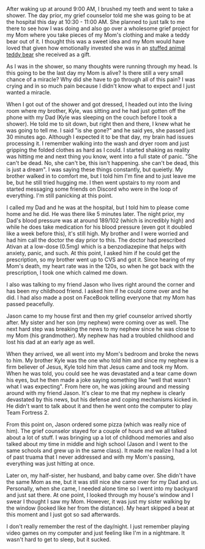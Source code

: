 After waking up at around 9:00 AM, I brushed my teeth and went to take a shower. The day prior, my grief counselor told me she was going to be at the hospital this day at 10:30 - 11:00 AM. She planned to just talk to me there to see how I was doing and also go over a wholesome grief project for my Mom where you take pieces of my Mom's clothing and make a teddy bear out of it. I thought this was a sweet idea and my Mom would have loved that given how emotionally invested she was in an [stuffed animal teddy bear](../memories/teddy-bear.md) she received as a gift.

As I was in the shower, so many thoughts were running through my head. Is this going to be the last day my Mom is alive? Is there still a very small chance of a miracle? Why did she have to go through all of this pain? I was crying and in so much pain because I didn't know what to expect and I just wanted a miracle.

When I got out of the shower and got dressed, I headed out into the living room where my brother, Kyle, was sitting and he had just gotten off the phone with my Dad (Kyle was sleeping on the couch before I took a shower). He told me to sit down, but right then and there, I knew what he was going to tell me. I said "is she gone?" and he said yes, she passed just 30 minutes ago. Although I expected it to be that day, my brain had issues processing it. I remember walking into the wash and dryer room and just gripping the folded clothes as hard as I could. I started shaking as reality was hitting me and next thing you know, went into a full state of panic. "She can't be dead. No, she can't be, this isn't happening. she can't be dead, this is just a dream". I was saying these things constantly, but queietly. My brother walked in to comfort me, but I told him I'm fine and to just leave me be, but he still tried hugging me. I then went upstairs to my room and started messaging some friends on Discord who were in the loop of everything. I'm still panicking at this point.

I called my Dad and he was at the hospital, but I told him to please come home and he did. He was there like 5 minutes later. The night prior, my Dad's blood pressure was at around 189/102 (which is incredibly high) and while he does take medication for his blood pressure (even got it doubled like a week before this), it's still high. My brother and I were worried and had him call the doctor the day prior to this. The doctor had prescribed Ativan at a low-dose (0.5mg) which is a benzodiazepine that helps with anxiety, panic, and such. At this point, I asked him if he could get the prescription, so my brother went up to CVS and got it. Since hearing of my Mom's death, my heart rate was in the 120s, so when he got back with the prescription, I took one which calmed me down.

I also was talking to my friend Jason who lives right around the corner and has been my childhood friend. I asked him if he could come over and he did. I had also made a post on FaceBook telling everyone that my Mom has passed peacefully.

Jason came to my house first and then my grief counselor arrived shortly after. My sister and her son (my nephew) were coming over as well. The next hard step was breaking the news to my nephew since he was close to my Mom (his grandmother). My nephew has had a troubled childhood and lost his dad at an early age as well.

When they arrived, we all went into my Mom's bedroom and broke the news to him. My brother Kyle was the one who told him and since my nephew is a firm believer of Jesus, Kyle told him that Jesus came and took my Mom. When he was told, you could see he was devastated and a tear came down his eyes, but he then made a joke saying something like "well that wasn't what I was expecting". From here on, he was joking around and messing around with my friend Jason. It's clear to me that my nephew is clearly devastated by this news, but his defense and coping mechanisms kicked in. He didn't want to talk about it and then he went onto the computer to play Team Fortress 2.

From this point on, Jason ordered some pizza (which was really nice of him). The grief counselor stayed for a couple of hours and we all talked about a lot of stuff. I was bringing up a lot of childhood memories and also talked about my time in middle and high school (Jason and I went to the same schools and grew up in the same class). It made me realize I had a lot of past truama that I never addressed and with my Mom's passing, everything was just hitting at once.

Later on, my half-sister, her husband, and baby came over. She didn't have the same Mom as me, but it was still nice she came over for my Dad and us. Personally, when she came, I needed alone time so I went into my backyard and just sat there. At one point, I looked through my house's window and I swear I thought I saw my Mom. However, it was just my sister walking by the window (looked like her from the distance). My heart skipped a beat at this moment and I just got so sad afterwards.

I don't really remember the rest of the day/night. I just remember playing video games on my computer and just feeling like I'm in a nightmare. It wasn't hard to get to sleep, but it sucked.